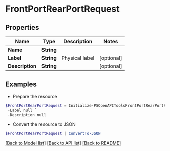 # FrontPortRearPortRequest
## Properties

Name | Type | Description | Notes
------------ | ------------- | ------------- | -------------
**Name** | **String** |  | 
**Label** | **String** | Physical label | [optional] 
**Description** | **String** |  | [optional] 

## Examples

- Prepare the resource
```powershell
$FrontPortRearPortRequest = Initialize-PSOpenAPIToolsFrontPortRearPortRequest  -Name null `
 -Label null `
 -Description null
```

- Convert the resource to JSON
```powershell
$FrontPortRearPortRequest | ConvertTo-JSON
```

[[Back to Model list]](../README.md#documentation-for-models) [[Back to API list]](../README.md#documentation-for-api-endpoints) [[Back to README]](../README.md)

